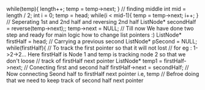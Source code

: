 while(temp){
length++;
temp = temp->next;
}
// finding middle
int mid = length / 2;
int i = 0;
temp = head;
while(i < mid-1){
temp = temp->next;
i++;
}
// Seperating 1st and 2nd half and reversing 2nd half
ListNode* secondHalf = reverse(temp->next);;
temp->next = NULL;
// Till now We have done two step and ready for main logic how to change list pointers :)
ListNode* firstHalf = head;
// Carrying a previous second
ListNode* pSecond = NULL;
while(firstHalf){
// To track the first pointer so that it will not lost
// for eg : 1->2->2...  Here firstHalf is Node 1 and temp is tracking node 2 so that we don't loose
// track of firstHalf next pointer
ListNode* temp1 = firstHalf->next;
// Conecting first and second half
firstHalf->next = secondHalf;
// Now connecting Seond half to firstHalf next pointer i.e, temp
// Befroe doing that we need to keep track of second half next pointer